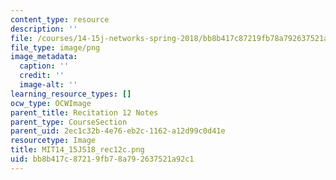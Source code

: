 ```yaml
---
content_type: resource
description: ''
file: /courses/14-15j-networks-spring-2018/bb8b417c87219fb78a792637521a92c1_MIT14_15JS18_rec12c.png
file_type: image/png
image_metadata:
  caption: ''
  credit: ''
  image-alt: ''
learning_resource_types: []
ocw_type: OCWImage
parent_title: Recitation 12 Notes
parent_type: CourseSection
parent_uid: 2ec1c32b-4e76-eb2c-1162-a12d99c0d41e
resourcetype: Image
title: MIT14_15JS18_rec12c.png
uid: bb8b417c-8721-9fb7-8a79-2637521a92c1
---
```

